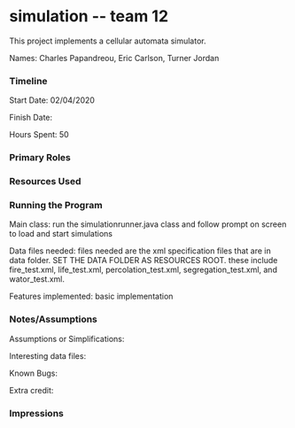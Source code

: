 # simulation -- team 12

This project implements a cellular automata simulator.

Names: Charles Papandreou, Eric Carlson, Turner Jordan

### Timeline

Start Date: 02/04/2020

Finish Date: 

Hours Spent: 50

### Primary Roles


### Resources Used


### Running the Program

Main class: run the simulationrunner.java class and follow prompt on screen to load and start simulations

Data files needed: files needed are the xml specification files that are in data folder. SET THE DATA FOLDER AS RESOURCES ROOT. these include fire_test.xml, life_test.xml, percolation_test.xml, segregation_test.xml, and wator_test.xml.

Features implemented: basic implementation



### Notes/Assumptions

Assumptions or Simplifications:

Interesting data files:

Known Bugs:

Extra credit:


### Impressions

